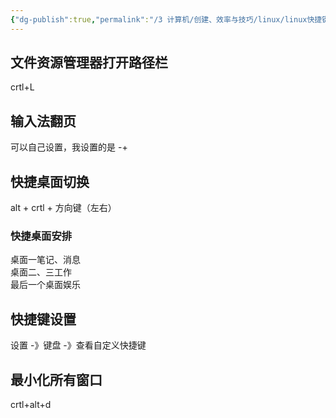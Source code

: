 ```yaml
---
{"dg-publish":true,"permalink":"/3 计算机/创建、效率与技巧/linux/linux快捷键/","title":"linux快捷键"}
---
```



## 文件资源管理器打开路径栏
crtl+L

## 输入法翻页
可以自己设置，我设置的是 -+

## 快捷桌面切换
alt + crtl + 方向键（左右）
### 快捷桌面安排
桌面一笔记、消息  
桌面二、三工作  
最后一个桌面娱乐

## 快捷键设置
设置 -》键盘 -》查看自定义快捷键

## 最小化所有窗口
crtl+alt+d